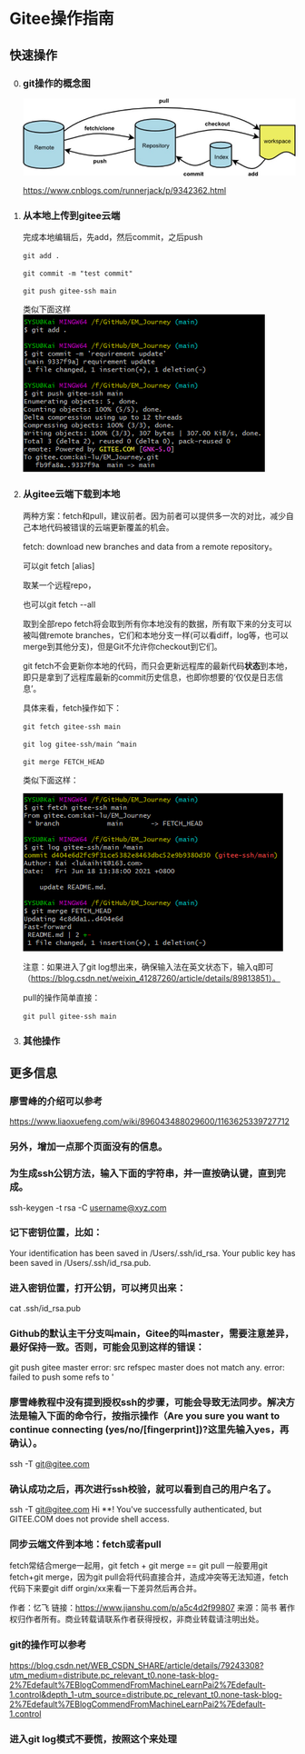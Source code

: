 # Gitee操作指南

## 快速操作

0. ### git操作的概念图

   ![输入图片说明](Gitee%E6%93%8D%E4%BD%9C%E6%8C%87%E5%8D%97.assets/160923_57905309_9256245.png)

   https://www.cnblogs.com/runnerjack/p/9342362.html

1. ### 从本地上传到gitee云端

   完成本地编辑后，先add，然后commit，之后push

   `git add .`

   `git commit -m "test commit"`

   `git push gitee-ssh main`

   类似下面这样
   ![image-20210618125207075](Gitee%E6%93%8D%E4%BD%9C%E6%8C%87%E5%8D%97.assets/image-20210618125207075.png)

   

2. ### 从gitee云端下载到本地

   两种方案：fetch和pull，建议前者。因为前者可以提供多一次的对比，减少自己本地代码被错误的云端更新覆盖的机会。

   fetch: download new branches and data from a remote repository。

   

   可以git fetch [alias]

   取某一个远程repo，

   也可以git fetch --all

   取到全部repo fetch将会取到所有你本地没有的数据，所有取下来的分支可以被叫做remote branches，它们和本地分支一样(可以看diff，log等，也可以merge到其他分支)，但是Git不允许你checkout到它们。

   git fetch不会更新你本地的代码，而只会更新远程库的最新代码**状态**到本地，即只是拿到了远程库最新的commit历史信息，也即你想要的‘仅仅是日志信息’。

   

   具体来看，fetch操作如下：

   `git fetch gitee-ssh main`

   `git log gitee-ssh/main ^main`

   `git merge FETCH_HEAD`

   类似下面这样：

   ![image-20210618134316254](Gitee%E6%93%8D%E4%BD%9C%E6%8C%87%E5%8D%97.assets/image-20210618134316254.png)

   注意：如果进入了git log想出来，确保输入法在英文状态下，输入q即可（https://blog.csdn.net/weixin_41287260/article/details/89813851）。

   

   pull的操作简单直接：

   `git pull gitee-ssh main`

   

3. ### 其他操作

## 更多信息

### 廖雪峰的介绍可以参考 

https://www.liaoxuefeng.com/wiki/896043488029600/1163625339727712

### 另外，增加一点那个页面没有的信息。

### 为生成ssh公钥方法，输入下面的字符串，并一直按确认键，直到完成。

ssh-keygen -t rsa -C username@xyz.com

### 记下密钥位置，比如：

Your identification has been saved in /Users/.ssh/id_rsa.
Your public key has been saved in /Users/.ssh/id_rsa.pub.

### 进入密钥位置，打开公钥，可以拷贝出来：

cat .ssh/id_rsa.pub

### Github的默认主干分支叫main，Gitee的叫master，需要注意差异，最好保持一致。否则，可能会见到这样的错误：

git push gitee master
error: src refspec master does not match any.
error: failed to push some refs to '

### 廖雪峰教程中没有提到授权ssh的步骤，可能会导致无法同步。解决方法是输入下面的命令行，按指示操作（Are you sure you want to continue connecting (yes/no/[fingerprint])?这里先输入yes，再确认）。

ssh -T git@gitee.com

### 确认成功之后，再次进行ssh校验，就可以看到自己的用户名了。

ssh -T git@gitee.com
Hi **! You've successfully authenticated, but GITEE.COM does not provide shell access.

### 同步云端文件到本地：fetch或者pull
fetch常结合merge一起用，git fetch + git merge == git pull
一般要用git fetch+git merge，因为git pull会将代码直接合并，造成冲突等无法知道，fetch代码下来要git diff orgin/xx来看一下差异然后再合并。

作者：忆飞
链接：https://www.jianshu.com/p/a5c4d2f99807
来源：简书
著作权归作者所有。商业转载请联系作者获得授权，非商业转载请注明出处。
### git的操作可以参考

https://blog.csdn.net/WEB_CSDN_SHARE/article/details/79243308?utm_medium=distribute.pc_relevant_t0.none-task-blog-2%7Edefault%7EBlogCommendFromMachineLearnPai2%7Edefault-1.control&depth_1-utm_source=distribute.pc_relevant_t0.none-task-blog-2%7Edefault%7EBlogCommendFromMachineLearnPai2%7Edefault-1.control

### 进入git log模式不要慌，按照这个来处理





